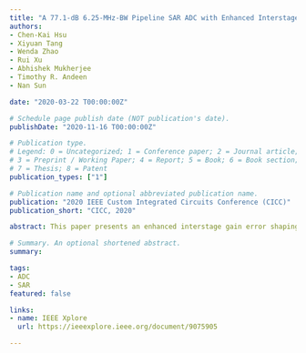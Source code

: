 ```yaml
---
title: "A 77.1-dB 6.25-MHz-BW Pipeline SAR ADC with Enhanced Interstage Gain Error Shaping and Quantization Error Shaping"
authors:
- Chen-Kai Hsu
- Xiyuan Tang
- Wenda Zhao
- Rui Xu
- Abhishek Mukherjee
- Timothy R. Andeen
- Nan Sun

date: "2020-03-22 T00:00:00Z"

# Schedule page publish date (NOT publication's date).
publishDate: "2020-11-16 T00:00:00Z"

# Publication type.
# Legend: 0 = Uncategorized; 1 = Conference paper; 2 = Journal article;
# 3 = Preprint / Working Paper; 4 = Report; 5 = Book; 6 = Book section;
# 7 = Thesis; 8 = Patent
publication_types: ["1"]

# Publication name and optional abbreviated publication name.
publication: "2020 IEEE Custom Integrated Circuits Conference (CICC)"
publication_short: "CICC, 2020"

abstract: This paper presents an enhanced interstage gain error shaping technique that adopts a digital error feedback technique to extend the interstage gain error tolerance by 5 times. This paper also proposes a passive quantization error shaping technique that reduces the ratio of the two-input-pair comparator by 2.7 times. A prototype equipped with the proposed techniques is implemented in 40nm CMOS. It achieves a SNDR of 77.1 dB over 6.25-MHz bandwidth while operating at 100 MS/s and consuming 1.38 mW. It achieves 173.7 dB Schreier FoM.

# Summary. An optional shortened abstract.
summary: 

tags:
- ADC
- SAR
featured: false

links:
- name: IEEE Xplore
  url: https://ieeexplore.ieee.org/document/9075905

---
```

